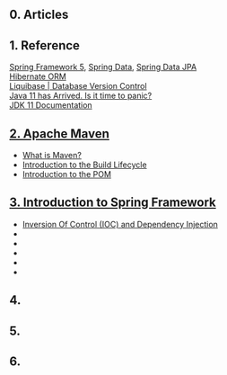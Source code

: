 ## 0. Articles


## 1. Reference
[Spring Framework 5](https://spring.io/), [Spring Data](https://spring.io/projects/spring-data), [Spring Data JPA](https://spring.io/projects/spring-data-jpa)\
[Hibernate ORM](https://github.com/Blackdog-Programmer/Spring-Framework-Master/edit/master/README.md)\
[Liquibase | Database Version Control](https://www.liquibase.org/)\
[Java 11 has Arrived. Is it time to panic?](https://learnprogramming.academy/programming/java-11-has-arrived-is-it-time-to-panic/)\
[JDK 11 Documentation](https://docs.oracle.com/en/java/javase/11/)


## [2. Apache Maven](http://maven.apache.org/index.html)
<ul>
  <li><a href="http://maven.apache.org/what-is-maven.html">What is Maven?</a></li>
  <li><a href="http://maven.apache.org/guides/introduction/introduction-to-the-lifecycle.html">Introduction to the Build Lifecycle</a></li>
  <li><a href="http://maven.apache.org/guides/introduction/introduction-to-the-pom.html">Introduction to the POM</a></li>
</ul>


## [3. Introduction to Spring Framework](https://www.javatpoint.com/spring-tutorial)
<ul>
  <li><a href="">Inversion Of Control (IOC) and Dependency Injection</a></li>
  <li><a href=""> </a></li>
  <li><a href=""> </a></li>
  <li><a href=""> </a></li>
  <li><a href=""> </a></li>
  <li><a href=""> </a></li>
</ul>


## 4.


## 5.


## 6.

